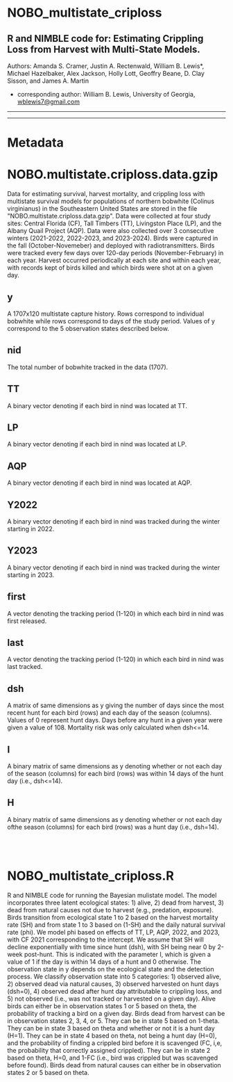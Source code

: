 # NOBO_multistate_criploss
R and NIMBLE code for: Estimating Crippling Loss from Harvest with Multi-State Models.
----
Authors: Amanda S. Cramer, Justin A. Rectenwald, William B. Lewis*, Michael Hazelbaker, Alex Jackson, Holly Lott, Geoffry Beane, D. Clay Sisson, and James A. Martin
* corresponding author: William B. Lewis, University of Georgia, wblewis7@gmail.com
---

---

# Metadata

# NOBO.multistate.criploss.data.gzip
Data for estimating survival, harvest mortality, and crippling loss with multistate survival models for populations of northern bobwhite (Colinus virginianus) in the Southeastern United States are stored in the file "NOBO.multistate.criploss.data.gzip". Data were collected at four study sites: Central Florida (CF), Tall Timbers (TT), Livingston Place (LP), and the Albany Quail Project (AQP). Data were also collected over 3 consecutive winters (2021-2022, 2022-2023, and 2023-2024). Birds were captured in the fall (October-Novemeber) and deployed with radiotransmitters. Birds were tracked every few days over 120-day periods (November-February) in each year. Harvest occurred periodically at each site and within each year, with records kept of birds killed and which birds were shot at on a given day.
## y
A 1707x120 multistate capture history. Rows correspond to individual bobwhite while rows correspond to days of the study period. Values of y correspond to the 5 observation states described below.
## nid
The total number of bobwhite tracked in the data (1707).
## TT
A binary vector denoting if each bird in nind was located at TT.
## LP
A binary vector denoting if each bird in nind was located at LP.
## AQP
A binary vector denoting if each bird in nind was located at AQP.
## Y2022
A binary vector denoting if each bird in nind was tracked during the winter starting in 2022.
## Y2023
A binary vector denoting if each bird in nind was tracked during the winter starting in 2023.
## first
A vector denoting the tracking period (1-120) in which each bird in nind was first released.
## last
A vector denoting the tracking period (1-120) in which each bird in nind was last tracked.
## dsh
A matrix of same dimensions as y giving the number of days since the most recent hunt for each bird (rows) and each day of the season (columns). Values of 0 represent hunt days. Days before any hunt in a given year were given a value of 108. Mortality risk was only calculated when dsh<=14.
## I
A binary matrix of same dimensions as y denoting whether or not each day of the season (columns) for each bird (rows) was within 14 days of the hunt day (i.e., dsh<=14).
## H
A binary matrix of same dimensions as y denoting whether or not each day ofthe season (columns) for each bird (rows) was a hunt day (i.e., dsh=14).

<br />
<br />

# NOBO_multistate_criploss.R
R and NIMBLE code for running the Bayesian mulistate model. The model incorporates three latent ecological states: 1) alive, 2) dead from harvest, 3) dead from natural causes not due to harvest (e.g., predation, exposure). Birds transition from ecological state 1 to 2 based on the harvest mortality rate (SH) and from state 1 to 3 based on (1-SH) and the daily natural survival rate (phi). We model phi based on effects of TT, LP, AQP, 2022, and 2023, with CF 2021 corresponding to the intercept. We assume that SH will decline exponentially with time since hunt (dsh), with SH being near 0 by 2-week post-hunt. This is indicated with the parameter I, which is given a value of 1 if the day is within 14 days of a hunt and 0 otherwise.
The observation state in y depends on the ecological state and the detection process. We classify observation state into 5 categories: 1) observed alive, 2) observed dead via natural causes, 3) observed harvested on hunt days (dsh=0), 4) observed dead after hunt day attributable to crippling loss, and 5) not observed (i.e., was not tracked or harvested on a given day). Alive birds can either be in observation states 1 or 5 based on theta, the probability of tracking a bird on a given day. Birds dead from harvest can be in observation states 2, 3, 4, or 5. They can be in state 5 based on 1-theta. They can be in state 3 based on theta and whether or not it is a hunt day (H=1). They can be in state 4 based on theta, not being a hunt day (H=0), and the probability of finding a crippled bird before it is scavenged (FC, i,e, the probability that correctly assigned crippled). They can be in state 2 based on theta, H=0, and 1-FC (i.e., bird was crippled but was scavenged before found). Birds dead from natural causes can either be in observation states 2 or 5 based on theta.
